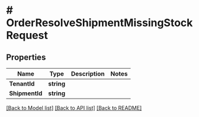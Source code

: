 # # OrderResolveShipmentMissingStockRequest


## Properties 


Name | Type | Description | Notes
------------ | ------------- | ------------- | -------------
**TenantId**| **string** |   |
**ShipmentId**| **string** |   |


[[Back to Model list]](../../README.md#models) [[Back to API list]](../../README.md#endpoints) [[Back to README]](../../README.md)

